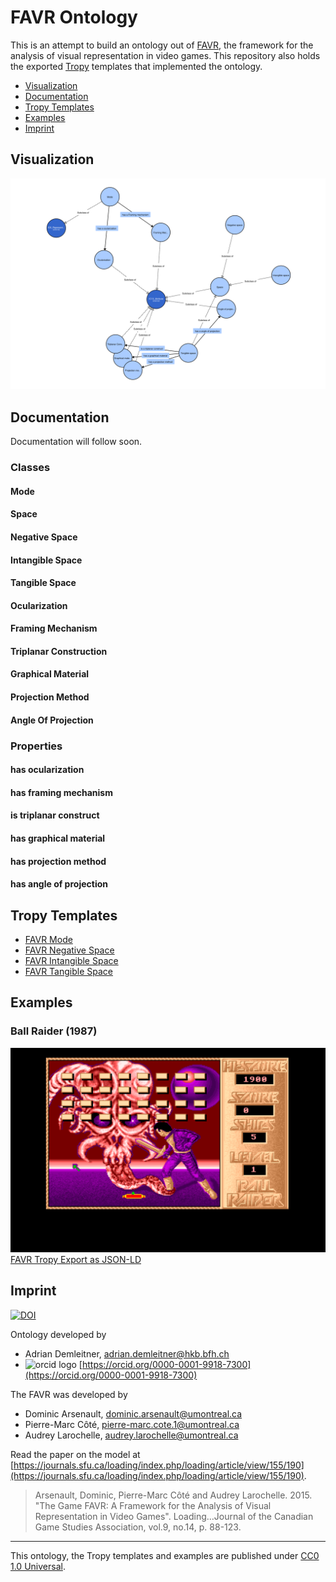 # FAVR Ontology
This is an attempt to build an ontology out of [FAVR](https://www.ludov.ca/index.php/en/observation/graphical-technologies/game-favr), the framework for the analysis of visual representation in video games. This repository also holds the exported [Tropy](https://www.tropy.org/) templates that implemented the ontology.

- [Visualization](#visualization)
- [Documentation](#documentation)
- [Tropy Templates](#tropy-templates)
- [Examples](#examples)
- [Imprint](#imprint)

## Visualization
![Visualization of the FAVR ontology.](favr.ttl.svg)

## Documentation
Documentation will follow soon.

### Classes
#### Mode
#### Space
#### Negative Space
#### Intangible Space
#### Tangible Space
#### Ocularization
#### Framing Mechanism
#### Triplanar Construction
#### Graphical Material
#### Projection Method
#### Angle Of Projection

### Properties
#### has ocularization
#### has framing mechanism
#### is triplanar construct
#### has graphical material
#### has projection method
#### has angle of projection

## Tropy Templates
- [FAVR Mode](tropy/FAVR%20Mode.ttp)
- [FAVR Negative Space](tropy/FAVR%20Negative%20Space.ttp)
- [FAVR Intangible Space](tropy/FAVR%20Intangible%20Space.ttp)
- [FAVR Tangible Space](tropy/FAVR%20Intangible%20Space.ttp)

## Examples
### Ball Raider (1987)

![Ball Raider (1987) - Main Gameplay Mode](examples/ball-raider-1987-main-gameplay.png)
[FAVR Tropy Export as JSON-LD](examples/ball-raider-1987-main-gameplay.json)

## Imprint

[![DOI](https://zenodo.org/badge/DOI/10.5281/zenodo.8158800.svg)](https://doi.org/10.5281/zenodo.8158800)

Ontology developed by

- Adrian Demleitner, adrian.demleitner@hkb.bfh.ch
- <img src="https://upload.wikimedia.org/wikipedia/commons/f/f7/Orcid_icon.png?20160723044738" alt="orcid logo" width="16" height="19"> [https://orcid.org/0000-0001-9918-7300](https://orcid.org/0000-0001-9918-7300)

The FAVR was developed by

- Dominic Arsenault, dominic.arsenault@umontreal.ca
- Pierre-Marc Côté, pierre-marc.cote.1@umontreal.ca
- Audrey Larochelle, audrey.larochelle@umontreal.ca

Read the paper on the model at [https://journals.sfu.ca/loading/index.php/loading/article/view/155/190](https://journals.sfu.ca/loading/index.php/loading/article/view/155/190).

> Arsenault, Dominic, Pierre-Marc Côté and Audrey Larochelle. 2015. "The Game FAVR: A Framework for the Analysis of Visual Representation in Video Games". Loading…Journal of the Canadian Game Studies Association, vol.9, no.14, p. 88-123.

---

This ontology, the Tropy templates and examples are published under [CC0 1.0 Universal](LICENSE).